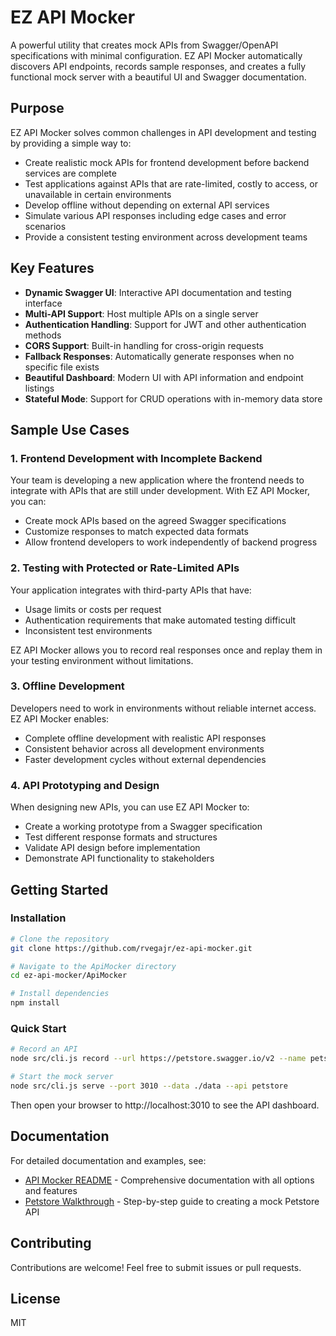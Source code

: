 # EZ API Mocker

A powerful utility that creates mock APIs from Swagger/OpenAPI specifications with minimal configuration. EZ API Mocker automatically discovers API endpoints, records sample responses, and creates a fully functional mock server with a beautiful UI and Swagger documentation.

## Purpose

EZ API Mocker solves common challenges in API development and testing by providing a simple way to:

- Create realistic mock APIs for frontend development before backend services are complete
- Test applications against APIs that are rate-limited, costly to access, or unavailable in certain environments
- Develop offline without depending on external API services
- Simulate various API responses including edge cases and error scenarios
- Provide a consistent testing environment across development teams

## Key Features

- **Dynamic Swagger UI**: Interactive API documentation and testing interface
- **Multi-API Support**: Host multiple APIs on a single server
- **Authentication Handling**: Support for JWT and other authentication methods
- **CORS Support**: Built-in handling for cross-origin requests
- **Fallback Responses**: Automatically generate responses when no specific file exists
- **Beautiful Dashboard**: Modern UI with API information and endpoint listings
- **Stateful Mode**: Support for CRUD operations with in-memory data store

## Sample Use Cases

### 1. Frontend Development with Incomplete Backend

Your team is developing a new application where the frontend needs to integrate with APIs that are still under development. With EZ API Mocker, you can:

- Create mock APIs based on the agreed Swagger specifications
- Customize responses to match expected data formats
- Allow frontend developers to work independently of backend progress

### 2. Testing with Protected or Rate-Limited APIs

Your application integrates with third-party APIs that have:
- Usage limits or costs per request
- Authentication requirements that make automated testing difficult
- Inconsistent test environments

EZ API Mocker allows you to record real responses once and replay them in your testing environment without limitations.

### 3. Offline Development

Developers need to work in environments without reliable internet access. EZ API Mocker enables:
- Complete offline development with realistic API responses
- Consistent behavior across all development environments
- Faster development cycles without external dependencies

### 4. API Prototyping and Design

When designing new APIs, you can use EZ API Mocker to:
- Create a working prototype from a Swagger specification
- Test different response formats and structures
- Validate API design before implementation
- Demonstrate API functionality to stakeholders

## Getting Started

### Installation

```bash
# Clone the repository
git clone https://github.com/rvegajr/ez-api-mocker.git

# Navigate to the ApiMocker directory
cd ez-api-mocker/ApiMocker

# Install dependencies
npm install
```

### Quick Start

```bash
# Record an API
node src/cli.js record --url https://petstore.swagger.io/v2 --name petstore

# Start the mock server
node src/cli.js serve --port 3010 --data ./data --api petstore
```

Then open your browser to http://localhost:3010 to see the API dashboard.

## Documentation

For detailed documentation and examples, see:

- [API Mocker README](ApiMocker/README.md) - Comprehensive documentation with all options and features
- [Petstore Walkthrough](PETSTORE_WALKTHROUGH.md) - Step-by-step guide to creating a mock Petstore API

## Contributing

Contributions are welcome! Feel free to submit issues or pull requests.

## License

MIT
